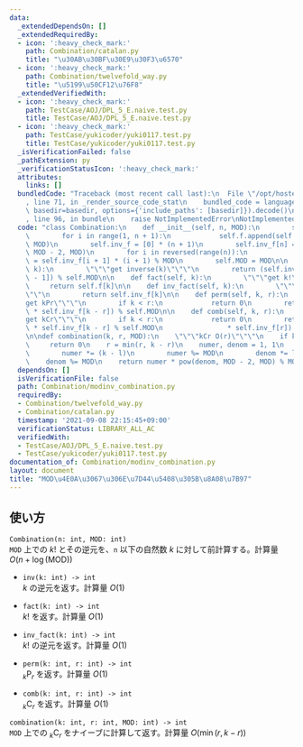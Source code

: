 ```yaml
---
data:
  _extendedDependsOn: []
  _extendedRequiredBy:
  - icon: ':heavy_check_mark:'
    path: Combination/catalan.py
    title: "\u30AB\u30BF\u30E9\u30F3\u6570"
  - icon: ':heavy_check_mark:'
    path: Combination/twelvefold_way.py
    title: "\u5199\u50CF12\u76F8"
  _extendedVerifiedWith:
  - icon: ':heavy_check_mark:'
    path: TestCase/AOJ/DPL_5_E.naive.test.py
    title: TestCase/AOJ/DPL_5_E.naive.test.py
  - icon: ':heavy_check_mark:'
    path: TestCase/yukicoder/yuki0117.test.py
    title: TestCase/yukicoder/yuki0117.test.py
  _isVerificationFailed: false
  _pathExtension: py
  _verificationStatusIcon: ':heavy_check_mark:'
  attributes:
    links: []
  bundledCode: "Traceback (most recent call last):\n  File \"/opt/hostedtoolcache/Python/3.9.6/x64/lib/python3.9/site-packages/onlinejudge_verify/documentation/build.py\"\
    , line 71, in _render_source_code_stat\n    bundled_code = language.bundle(stat.path,\
    \ basedir=basedir, options={'include_paths': [basedir]}).decode()\n  File \"/opt/hostedtoolcache/Python/3.9.6/x64/lib/python3.9/site-packages/onlinejudge_verify/languages/python.py\"\
    , line 96, in bundle\n    raise NotImplementedError\nNotImplementedError\n"
  code: "class Combination:\n    def __init__(self, n, MOD):\n        self.f = [1]\n\
    \        for i in range(1, n + 1):\n            self.f.append(self.f[-1] * i %\
    \ MOD)\n        self.inv_f = [0] * (n + 1)\n        self.inv_f[n] = pow(self.f[n],\
    \ MOD - 2, MOD)\n        for i in reversed(range(n)):\n            self.inv_f[i]\
    \ = self.inv_f[i + 1] * (i + 1) % MOD\n        self.MOD = MOD\n\n    def inv(self,\
    \ k):\n        \"\"\"get inverse(k)\"\"\"\n        return (self.inv_f[k] * self.f[k\
    \ - 1]) % self.MOD\n\n    def fact(self, k):\n        \"\"\"get k!\"\"\"\n   \
    \     return self.f[k]\n\n    def inv_fact(self, k):\n        \"\"\"get inverse(k!)\"\
    \"\"\n        return self.inv_f[k]\n\n    def perm(self, k, r):\n        \"\"\"\
    get kPr\"\"\"\n        if k < r:\n            return 0\n        return (self.f[k]\
    \ * self.inv_f[k - r]) % self.MOD\n\n    def comb(self, k, r):\n        \"\"\"\
    get kCr\"\"\"\n        if k < r:\n            return 0\n        return (self.f[k]\
    \ * self.inv_f[k - r] % self.MOD\n                * self.inv_f[r]) % self.MOD\n\
    \n\ndef combination(k, r, MOD):\n    \"\"\"kCr O(r)\"\"\"\n    if k < r:\n   \
    \     return 0\n    r = min(r, k - r)\n    numer, denom = 1, 1\n    for l in range(r):\n\
    \        numer *= (k - l)\n        numer %= MOD\n        denom *= l + 1\n    \
    \    denom %= MOD\n    return numer * pow(denom, MOD - 2, MOD) % MOD\n"
  dependsOn: []
  isVerificationFile: false
  path: Combination/modinv_combination.py
  requiredBy:
  - Combination/twelvefold_way.py
  - Combination/catalan.py
  timestamp: '2021-09-08 22:15:45+09:00'
  verificationStatus: LIBRARY_ALL_AC
  verifiedWith:
  - TestCase/AOJ/DPL_5_E.naive.test.py
  - TestCase/yukicoder/yuki0117.test.py
documentation_of: Combination/modinv_combination.py
layout: document
title: "MOD\u4E0A\u3067\u306E\u7D44\u5408\u305B\u8A08\u7B97"
---
```

## 使い方
`Combination(n: int, MOD: int)`  
`MOD` 上での $k!$ とその逆元を、`n` 以下の自然数 $k$ に対して前計算する。計算量 $O(n + \log(\mathrm{MOD}))$

- `inv(k: int) -> int`  
$k$ の逆元を返す。計算量 $O(1)$

- `fact(k: int) -> int`  
$k!$ を返す。計算量 $O(1)$

- `inv_fact(k: int) -> int`  
$k!$ の逆元を返す。計算量 $O(1)$

- `perm(k: int, r: int) -> int`  
${}_k\mathrm{P}_r$ を返す。計算量 $O(1)$

- `comb(k: int, r: int) -> int`  
${}_k\mathrm{C}_r$ を返す。計算量 $O(1)$

`combination(k: int, r: int, MOD: int) -> int`  
`MOD` 上での ${}_k\mathrm{C}_r$ をナイーブに計算して返す。計算量 $O(\min(r, k - r))$
